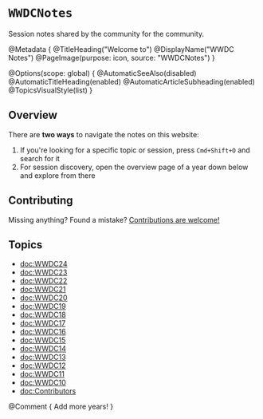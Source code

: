 # ``WWDCNotes``

Session notes shared by the community for the community.

@Metadata {
   @TitleHeading("Welcome to")
   @DisplayName("WWDC Notes")
   @PageImage(purpose: icon, source: "WWDCNotes")
}

@Options(scope: global) {
   @AutomaticSeeAlso(disabled)
   @AutomaticTitleHeading(enabled)
   @AutomaticArticleSubheading(enabled)
   @TopicsVisualStyle(list)
}


## Overview

There are **two ways** to navigate the notes on this website:

1. If you're looking for a specific topic or session, press `Cmd+Shift+O` and search for it
2. For session discovery, open the overview page of a year down below and explore from there


## Contributing

Missing anything? Found a mistake? [Contributions are welcome!](https://wwdcnotes.github.io/WWDCNotes/documentation/wwdcnotes/contributing)


## Topics

- <doc:WWDC24>
- <doc:WWDC23>
- <doc:WWDC22>
- <doc:WWDC21>
- <doc:WWDC20>
- <doc:WWDC19>
- <doc:WWDC18>
- <doc:WWDC17>
- <doc:WWDC16>
- <doc:WWDC15>
- <doc:WWDC14>
- <doc:WWDC13>
- <doc:WWDC12>
- <doc:WWDC11>
- <doc:WWDC10>
- <doc:Contributors>

@Comment { Add more years! }
